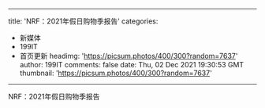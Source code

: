 
---
title: 'NRF：2021年假日购物季报告'
categories: 
 - 新媒体
 - 199IT
 - 首页更新
headimg: 'https://picsum.photos/400/300?random=7637'
author: 199IT
comments: false
date: Thu, 02 Dec 2021 19:30:53 GMT
thumbnail: 'https://picsum.photos/400/300?random=7637'
---

<div>   
NRF：2021年假日购物季报告  
</div>
            